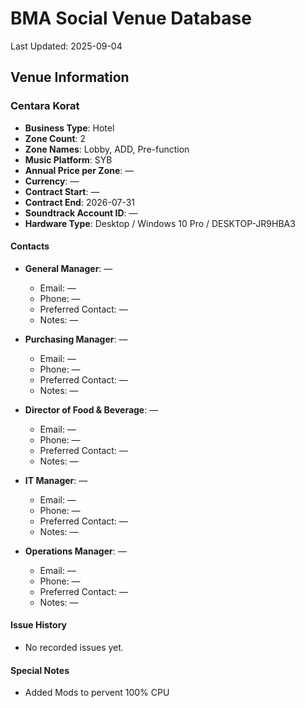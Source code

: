 # BMA Social Venue Database

Last Updated: 2025-09-04

## Venue Information

### Centara Korat
- **Business Type**: Hotel
- **Zone Count**: 2
- **Zone Names**: Lobby, ADD, Pre-function
- **Music Platform**: SYB
- **Annual Price per Zone**: —
- **Currency**: —
- **Contract Start**: —
- **Contract End**: 2026-07-31
- **Soundtrack Account ID**: —
- **Hardware Type**: Desktop / Windows 10 Pro / DESKTOP-JR9HBA3

#### Contacts
- **General Manager**: —
  - Email: —
  - Phone: —
  - Preferred Contact: —
  - Notes: —

- **Purchasing Manager**: —
  - Email: —
  - Phone: —
  - Preferred Contact: —
  - Notes: —

- **Director of Food & Beverage**: —
  - Email: —
  - Phone: —
  - Preferred Contact: —
  - Notes: —

- **IT Manager**: —
  - Email: —
  - Phone: —
  - Preferred Contact: —
  - Notes: —

- **Operations Manager**: —
  - Email: —
  - Phone: —
  - Preferred Contact: —
  - Notes: —

#### Issue History
- No recorded issues yet.

#### Special Notes
- Added Mods to pervent 100% CPU
